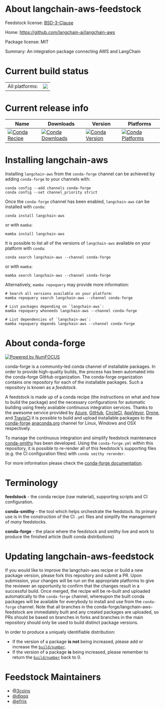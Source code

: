 About langchain-aws-feedstock
=============================

Feedstock license: [BSD-3-Clause](https://github.com/conda-forge/langchain-aws-feedstock/blob/main/LICENSE.txt)

Home: https://github.com/langchain-ai/langchain-aws

Package license: MIT

Summary: An integration package connecting AWS and LangChain

Current build status
====================


<table><tr><td>All platforms:</td>
    <td>
      <a href="https://dev.azure.com/conda-forge/feedstock-builds/_build/latest?definitionId=22175&branchName=main">
        <img src="https://dev.azure.com/conda-forge/feedstock-builds/_apis/build/status/langchain-aws-feedstock?branchName=main">
      </a>
    </td>
  </tr>
</table>

Current release info
====================

| Name | Downloads | Version | Platforms |
| --- | --- | --- | --- |
| [![Conda Recipe](https://img.shields.io/badge/recipe-langchain--aws-green.svg)](https://anaconda.org/conda-forge/langchain-aws) | [![Conda Downloads](https://img.shields.io/conda/dn/conda-forge/langchain-aws.svg)](https://anaconda.org/conda-forge/langchain-aws) | [![Conda Version](https://img.shields.io/conda/vn/conda-forge/langchain-aws.svg)](https://anaconda.org/conda-forge/langchain-aws) | [![Conda Platforms](https://img.shields.io/conda/pn/conda-forge/langchain-aws.svg)](https://anaconda.org/conda-forge/langchain-aws) |

Installing langchain-aws
========================

Installing `langchain-aws` from the `conda-forge` channel can be achieved by adding `conda-forge` to your channels with:

```
conda config --add channels conda-forge
conda config --set channel_priority strict
```

Once the `conda-forge` channel has been enabled, `langchain-aws` can be installed with `conda`:

```
conda install langchain-aws
```

or with `mamba`:

```
mamba install langchain-aws
```

It is possible to list all of the versions of `langchain-aws` available on your platform with `conda`:

```
conda search langchain-aws --channel conda-forge
```

or with `mamba`:

```
mamba search langchain-aws --channel conda-forge
```

Alternatively, `mamba repoquery` may provide more information:

```
# Search all versions available on your platform:
mamba repoquery search langchain-aws --channel conda-forge

# List packages depending on `langchain-aws`:
mamba repoquery whoneeds langchain-aws --channel conda-forge

# List dependencies of `langchain-aws`:
mamba repoquery depends langchain-aws --channel conda-forge
```


About conda-forge
=================

[![Powered by
NumFOCUS](https://img.shields.io/badge/powered%20by-NumFOCUS-orange.svg?style=flat&colorA=E1523D&colorB=007D8A)](https://numfocus.org)

conda-forge is a community-led conda channel of installable packages.
In order to provide high-quality builds, the process has been automated into the
conda-forge GitHub organization. The conda-forge organization contains one repository
for each of the installable packages. Such a repository is known as a *feedstock*.

A feedstock is made up of a conda recipe (the instructions on what and how to build
the package) and the necessary configurations for automatic building using freely
available continuous integration services. Thanks to the awesome service provided by
[Azure](https://azure.microsoft.com/en-us/services/devops/), [GitHub](https://github.com/),
[CircleCI](https://circleci.com/), [AppVeyor](https://www.appveyor.com/),
[Drone](https://cloud.drone.io/welcome), and [TravisCI](https://travis-ci.com/)
it is possible to build and upload installable packages to the
[conda-forge](https://anaconda.org/conda-forge) [anaconda.org](https://anaconda.org/)
channel for Linux, Windows and OSX respectively.

To manage the continuous integration and simplify feedstock maintenance
[conda-smithy](https://github.com/conda-forge/conda-smithy) has been developed.
Using the ``conda-forge.yml`` within this repository, it is possible to re-render all of
this feedstock's supporting files (e.g. the CI configuration files) with ``conda smithy rerender``.

For more information please check the [conda-forge documentation](https://conda-forge.org/docs/).

Terminology
===========

**feedstock** - the conda recipe (raw material), supporting scripts and CI configuration.

**conda-smithy** - the tool which helps orchestrate the feedstock.
                   Its primary use is in the construction of the CI ``.yml`` files
                   and simplify the management of *many* feedstocks.

**conda-forge** - the place where the feedstock and smithy live and work to
                  produce the finished article (built conda distributions)


Updating langchain-aws-feedstock
================================

If you would like to improve the langchain-aws recipe or build a new
package version, please fork this repository and submit a PR. Upon submission,
your changes will be run on the appropriate platforms to give the reviewer an
opportunity to confirm that the changes result in a successful build. Once
merged, the recipe will be re-built and uploaded automatically to the
`conda-forge` channel, whereupon the built conda packages will be available for
everybody to install and use from the `conda-forge` channel.
Note that all branches in the conda-forge/langchain-aws-feedstock are
immediately built and any created packages are uploaded, so PRs should be based
on branches in forks and branches in the main repository should only be used to
build distinct package versions.

In order to produce a uniquely identifiable distribution:
 * If the version of a package **is not** being increased, please add or increase
   the [``build/number``](https://docs.conda.io/projects/conda-build/en/latest/resources/define-metadata.html#build-number-and-string).
 * If the version of a package **is** being increased, please remember to return
   the [``build/number``](https://docs.conda.io/projects/conda-build/en/latest/resources/define-metadata.html#build-number-and-string)
   back to 0.

Feedstock Maintainers
=====================

* [@3coins](https://github.com/3coins/)
* [@dlqqq](https://github.com/dlqqq/)
* [@efriis](https://github.com/efriis/)

